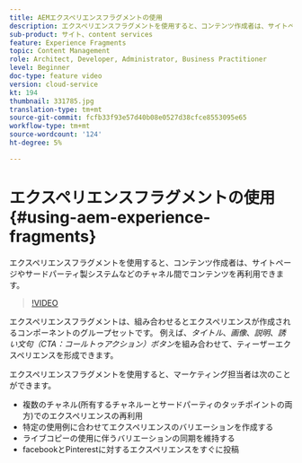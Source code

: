 ```yaml
---
title: AEMエクスペリエンスフラグメントの使用
description: エクスペリエンスフラグメントを使用すると、コンテンツ作成者は、サイトページやサードパーティ製システムなどのチャネル間でコンテンツを再利用できます。
sub-product: サイト、content services
feature: Experience Fragments
topic: Content Management
role: Architect, Developer, Administrator, Business Practitioner
level: Beginner
doc-type: feature video
version: cloud-service
kt: 194
thumbnail: 331785.jpg
translation-type: tm+mt
source-git-commit: fcfb33f93e57d40b08e0527d38cfce8553095e65
workflow-type: tm+mt
source-wordcount: '124'
ht-degree: 5%

---
```



# エクスペリエンスフラグメントの使用 {#using-aem-experience-fragments}

エクスペリエンスフラグメントを使用すると、コンテンツ作成者は、サイトページやサードパーティ製システムなどのチャネル間でコンテンツを再利用できます。

>[!VIDEO](https://video.tv.adobe.com/v/331785/?quality=12&learn=on)

エクスペリエンスフラグメントは、組み合わせるとエクスペリエンスが作成されるコンポーネントのグループセットです。 例えば、*タイトル*、*画像*、*説明*、*誘い文句（CTA：コールトゥアクション）ボタン*&#x200B;を組み合わせて、ティーザーエクスペリエンスを形成できます。

エクスペリエンスフラグメントを使用すると、マーケティング担当者は次のことができます。

* 複数のチャネル(所有するチャネルーとサードパーティのタッチポイントの両方)でのエクスペリエンスの再利用
* 特定の使用例に合わせてエクスペリエンスのバリエーションを作成する
* ライブコピーの使用に伴うバリエーションの同期を維持する
* facebookとPinterestに対するエクスペリエンスをすぐに投稿
